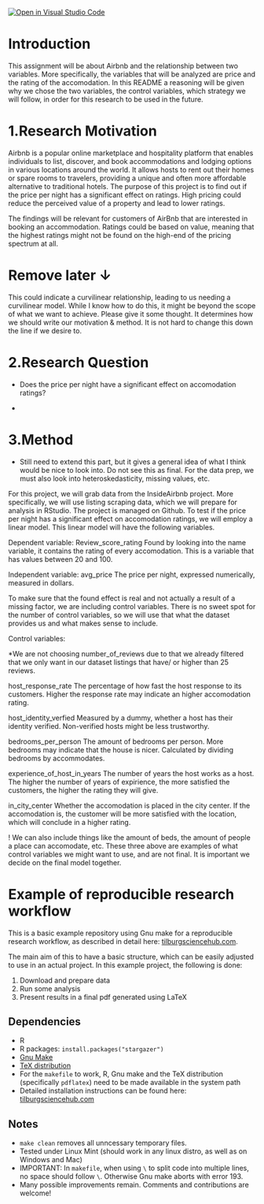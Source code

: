 [![Open in Visual Studio Code](https://classroom.github.com/assets/open-in-vscode-718a45dd9cf7e7f842a935f5ebbe5719a5e09af4491e668f4dbf3b35d5cca122.svg)](https://classroom.github.com/online_ide?assignment_repo_id=11726016&assignment_repo_type=AssignmentRepo)

# Introduction

This assignment will be about Airbnb and the relationship between two variables. More specifically, the variables that will be analyzed are price and the rating of the accomodation. In this README a reasoning will be given why we chose the two variables, the control variables, which strategy we will follow, in order for this research to be used in the future. 

# 1.Research Motivation

Airbnb is a popular online marketplace and hospitality platform that enables individuals to list, discover, and book accommodations and lodging options in various locations around the world. It allows hosts to rent out their homes or spare rooms to travelers, providing a unique and often more affordable alternative to traditional hotels. The purpose of this project is to find out if the price per night has a significant effect on ratings. High pricing could reduce the perceived value of a property and lead to lower ratings. 

The findings will be relevant for customers of AirBnb that are interested in booking an accommodation. Ratings could be based on value, meaning that the highest ratings might not be found on the high-end of the pricing spectrum at all.

# Remove later ↓
This could indicate a curvilinear relationship, leading to us needing a curvilinear model. While I know how to do this, it might be beyond the scope of what we want to achieve. Please give it some thought. It determines how we should write our motivation & method. It is not hard to change this down the line if we desire to. 

# 2.Research Question

- Does the price per night have a significant effect on accomodation ratings?

- 
# 3.Method

- Still need to extend this part, but it gives a general idea of what I think would be nice to look into. Do not see this as final. For the data prep, we must also look into heteroskedasticity, missing values, etc.

For this project, we will grab data from the InsideAirbnb project. More specifically, we will use listing scraping data, which we will prepare for analysis in RStudio. The project is managed on Github. To test if the price per night has a significant effect on accomodation ratings, we will employ a linear model. This linear model will have the following variables.

Dependent variable:
  Review_score_rating
    Found by looking into the name variable, it contains the rating of every accomodation. This is a variable that has values between 20 and 100. 

Independent variable:
  avg_price
    The price per night, expressed numerically, measured in dollars.

To make sure that the found effect is real and not actually a result of a missing factor, we are including control variables. There is no sweet spot for the number of control variables, so we will use that what the dataset provides us and what makes sense to include. 

Control variables:

*We are not choosing number_of_reviews due to that we already filtered that we only want in our dataset listings that have/ or higher than 25 reviews.

  host_response_rate
    The percentage of how fast the host response to its customers. Higher the response rate may indicate an higher accomodation rating.

  host_identity_verfied
    Measured by a dummy, whether a host has their identity verified. Non-verified hosts might be less trustworthy.

  bedrooms_per_person
    The amount of bedrooms per person. More bedrooms may indicate that the house is nicer. Calculated by dividing bedrooms by accommodates.

  experience_of_host_in_years 
    The number of years the host works as a host. The higher the number of years of expirience, the more satisfied the customers, the higher the rating they will give.

  in_city_center
    Whether the accomodation is placed in the city center. If the accomodation is, the customer will be more satisfied with the location, which will conclude in a higher rating.
    



! We can also include things like the amount of beds, the amount of people a place can accomodate, etc. These three above are examples of what control variables we might want to use, and are not final. It is important we decide on the final model together. 

# Example of reproducible research workflow 

This is a basic example repository using Gnu make for a reproducible research workflow, as described in detail here: [tilburgsciencehub.com](http://tilburgsciencehub.com/). 

The main aim of this to have a basic structure, which can be easily adjusted to use in an actual project.  In this example project, the following is done: 
1. Download and prepare data
2. Run some analysis
3. Present results in a final pdf generated using LaTeX

## Dependencies
- R 
- R packages: `install.packages("stargazer")`
- [Gnu Make](https://tilburgsciencehub.com/get/make) 
- [TeX distribution](https://tilburgsciencehub.com/get/latex/?utm_campaign=referral-short)
- For the `makefile` to work, R, Gnu make and the TeX distribution (specifically `pdflatex`) need to be made available in the system path 
- Detailed installation instructions can be found here: [tilburgsciencehub.com](http://tilburgsciencehub.com/)


## Notes
- `make clean` removes all unncessary temporary files. 
- Tested under Linux Mint (should work in any linux distro, as well as on Windows and Mac) 
- IMPORTANT: In `makefile`, when using `\` to split code into multiple lines, no space should follow `\`. Otherwise Gnu make aborts with error 193. 
- Many possible improvements remain. Comments and contributions are welcome!
